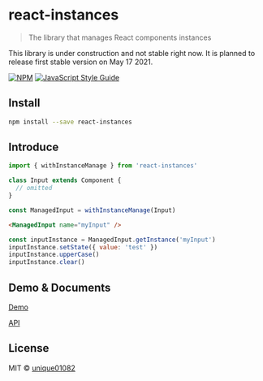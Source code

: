 # react-instances

> The library that manages React components instances

This library is under construction and not stable right now. It is planned to release first stable version on May 17 2021.

[![NPM](https://img.shields.io/npm/v/react-instances.svg)](https://www.npmjs.com/package/react-instances) [![JavaScript Style Guide](https://img.shields.io/badge/code_style-standard-brightgreen.svg)](https://standardjs.com)

## Install

```bash
npm install --save react-instances
```

## Introduce

```jsx
import { withInstanceManage } from 'react-instances'

class Input extends Component {
  // omitted
}

const ManagedInput = withInstanceManage(Input)
```

```html
<ManagedInput name="myInput" />
```

```javascript
const inputInstance = ManagedInput.getInstance('myInput')
inputInstance.setState({ value: 'test' })
inputInstance.upperCase()
inputInstance.clear()
```

## Demo & Documents

[Demo](https://unique01082.github.io/react-instances/#basic-example)

[API](https://unique01082.github.io/react-instances/#api)

## License

MIT © [unique01082](https://github.com/unique01082)
